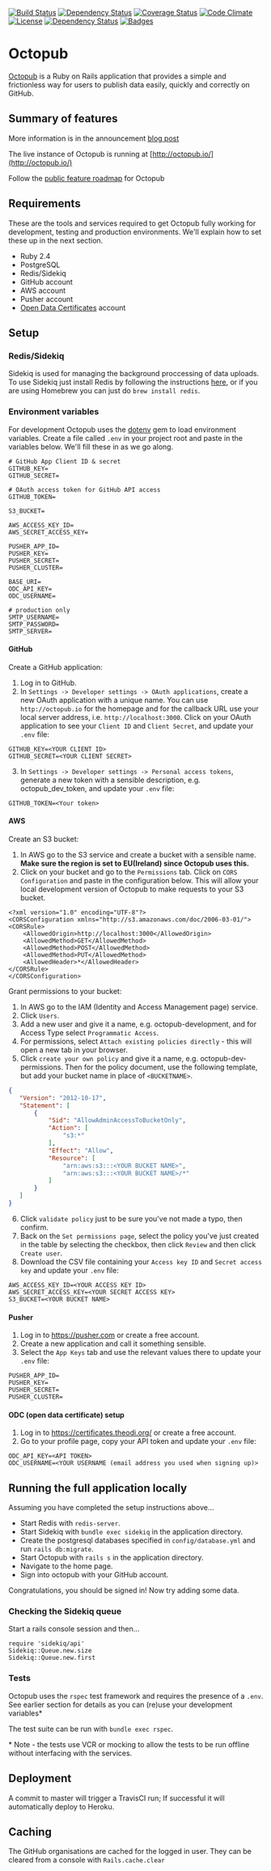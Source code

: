 [![Build Status](http://img.shields.io/travis/theodi/octopub.svg)](https://travis-ci.org/theodi/octopub)
[![Dependency Status](http://img.shields.io/gemnasium/theodi/octopub.svg)](https://gemnasium.com/theodi/octopub)
[![Coverage Status](http://img.shields.io/coveralls/theodi/octopub.svg)](https://coveralls.io/r/theodi/octopub)
[![Code Climate](http://img.shields.io/codeclimate/github/theodi/octopub.svg)](https://codeclimate.com/github/theodi/octopub)
[![License](http://img.shields.io/:license-mit-blue.svg)](http://theodi.mit-license.org)
[![Dependency Status](https://dependencyci.com/github/theodi/octopub/badge)](https://dependencyci.com/github/theodi/octopub)
[![Badges](http://img.shields.io/:badges-7/7-ff6799.svg)](https://github.com/badges/badgerbadgerbadger)


# Octopub

[Octopub](http://octopub.io/) is a Ruby on Rails application that provides a simple and frictionless way for users to publish data easily, quickly and correctly on GitHub.

## Summary of features

More information is in the announcement [blog post](http://theodi.org/blog/removing-barriers-to-publishing-open-data)

The live instance of Octopub is running at [http://octopub.io/](http://octopub.io/)

Follow the [public feature roadmap](https://trello.com/b/2xc7Q0kd/labs-public-toolbox-roadmap?menu=filter&filter=label:Octopub) for Octopub

## Requirements

These are the tools and services required to get Octopub fully working for development, testing and production environments. We'll explain how to set these up in the next section.

* Ruby 2.4
* PostgreSQL
* Redis/Sidekiq
* GitHub account
* AWS account
* Pusher account
* [Open Data Certificates](https://certificates.theodi.org/en/) account

## Setup

### Redis/Sidekiq

Sidekiq is used for managing the background proccessing of data uploads. To use Sidekiq just install Redis by following the instructions [here](https://redis.io/topics/quickstart), or if you are using Homebrew you can just do ```brew install redis```.

### Environment variables

For development Octopub uses the [dotenv](https://github.com/bkeepers/dotenv) gem to load environment variables. Create a file called ```.env``` in your project root and paste in the variables below. We'll fill these in as we go along.

```
# GitHub App Client ID & secret
GITHUB_KEY=
GITHUB_SECRET=

# OAuth access token for GitHub API access
GITHUB_TOKEN=

S3_BUCKET=

AWS_ACCESS_KEY_ID=
AWS_SECRET_ACCESS_KEY=

PUSHER_APP_ID=
PUSHER_KEY=
PUSHER_SECRET=
PUSHER_CLUSTER=

BASE_URI=
ODC_API_KEY=
ODC_USERNAME=

# production only
SMTP_USERNAME=
SMTP_PASSWORD=
SMTP_SERVER=
```

#### GitHub

Create a GitHub application:

1. Log in to GitHub.
2. In ```Settings -> Developer settings -> OAuth applications```, create a new OAuth application with a unique name. You can use ```http://octopub.io``` for the homepage and for the callback URL use your local server address, i.e. ```http://localhost:3000```. Click on your OAuth application to see your ```Client ID``` and ```Client Secret```, and update your ```.env``` file:

```
GITHUB_KEY=<YOUR CLIENT ID>
GITHUB_SECRET=<YOUR CLIENT SECRET>
```

3. In ```Settings -> Developer settings -> Personal access tokens```, generate a new token with a sensible description, e.g. octopub_dev_token, and update your ```.env``` file:

```
GITHUB_TOKEN=<Your token>
```

#### AWS

Create an S3 bucket:

1. In AWS go to the S3 service and create a bucket with a sensible name. **Make sure the region is set to EU(Ireland) since Octopub uses this.**
2. Click on your bucket and go to the ```Permissions``` tab. Click on ```CORS Configuration``` and paste in the configuration below. This will allow your local development version of Octopub to make requests to your S3 bucket.
```
<?xml version="1.0" encoding="UTF-8"?>
<CORSConfiguration xmlns="http://s3.amazonaws.com/doc/2006-03-01/">
<CORSRule>
    <AllowedOrigin>http://localhost:3000</AllowedOrigin>
    <AllowedMethod>GET</AllowedMethod>
    <AllowedMethod>POST</AllowedMethod>
    <AllowedMethod>PUT</AllowedMethod>
    <AllowedHeader>*</AllowedHeader>
</CORSRule>
</CORSConfiguration>
```
Grant permissions to your bucket:

1. In AWS go to the IAM (Identity and Access Management page) service.
2. Click ```Users```.
3. Add a new user and give it a name, e.g. octopub-development, and for Access Type select ```Programmatic Access```.
4. For permissions, select ```Attach existing policies directly``` - this will open a new tab in your browser.
5. Click ```create your own policy``` and give it a name, e.g. octopub-dev-permissions. Then for the policy document, use the following template, but add your bucket name in place of ```<BUCKETNAME>```.
 ```json
{
    "Version": "2012-10-17",
    "Statement": [
        {
            "Sid": "AllowAdminAccessToBucketOnly",
            "Action": [
                "s3:*"
            ],
            "Effect": "Allow",
            "Resource": [
                "arn:aws:s3:::<YOUR BUCKET NAME>",
                "arn:aws:s3:::<YOUR BUCKET NAME>/*"
            ]
        }
    ]
}
```
6. Click ```validate policy``` just to be sure you've not made a typo, then confirm.
7. Back on the ```Set permissions page```, select the policy you've just created in the table by selecting the checkbox, then click ```Review``` and then click ```Create user```.
8. Download the CSV file containing your ```Access key ID``` and ```Secret access key``` and update your ```.env``` file:

```
AWS_ACCESS_KEY_ID=<YOUR ACCESS KEY ID>
AWS_SECRET_ACCESS_KEY=<YOUR SECRET ACCESS KEY>
S3_BUCKET=<YOUR BUCKET NAME>
```

#### Pusher

1. Log in to https://pusher.com or create a free account.
2. Create a new application and call it something sensible.
3. Select the ```App Keys``` tab and use the relevant values there to update your ```.env``` file:

```
PUSHER_APP_ID=
PUSHER_KEY=
PUSHER_SECRET=
PUSHER_CLUSTER=
```

#### ODC (open data certificate) setup

1. Log in to https://certificates.theodi.org/ or create a free account.
2. Go to your profile page, copy your API token and update your ```.env``` file:

```
ODC_API_KEY=<API TOKEN>
ODC_USERNAME=<YOUR USERNAME (email address you used when signing up)>
```

## Running the full application locally

Assuming you have completed the setup instructions above...

* Start Redis with ```redis-server```.
* Start Sidekiq with ```bundle exec sidekiq``` in the application directory.
* Create the postgresql databases specified in ```config/database.yml``` and run ```rails db:migrate```.
* Start Octopub with ```rails s``` in the application directory. 
* Navigate to the home page.
* Sign into octopub with your GitHub account.

Congratulations, you should be signed in! Now try adding some data.

### Checking the Sidekiq queue

Start a rails console session and then...

```
require 'sidekiq/api'
Sidekiq::Queue.new.size
Sidekiq::Queue.new.first
```
### Tests

Octopub uses the ```rspec``` test framework and requires the presence of a ```.env```. See earlier section for details as you can (re)use your development variables*

The test suite can be run with ```bundle exec rspec```.  

\* Note - the tests use VCR or mocking to allow the tests to be run offline without interfacing with the services.

## Deployment

A commit to master will trigger a TravisCI run; If successful it will automatically deploy to Heroku.

## Caching

The GitHub organisations are cached for the logged in user. They can be cleared from a console with ```Rails.cache.clear```